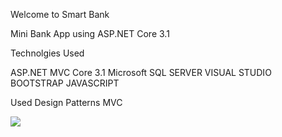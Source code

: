 Welcome to Smart Bank

Mini Bank App using ASP.NET Core 3.1

Technolgies Used

ASP.NET MVC Core 3.1
Microsoft SQL SERVER 
VISUAL STUDIO
BOOTSTRAP 
JAVASCRIPT

Used Design Patterns
MVC

![](images/image1.jpg)
